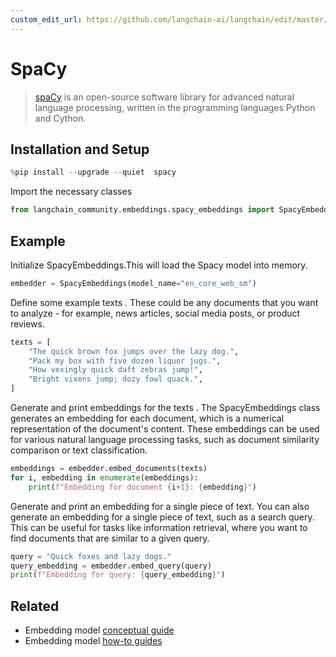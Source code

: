 ```yaml
---
custom_edit_url: https://github.com/langchain-ai/langchain/edit/master/docs/docs/integrations/text_embedding/spacy_embedding.ipynb
---
```

# SpaCy

>[spaCy](https://spacy.io/) is an open-source software library for advanced natural language processing, written in the programming languages Python and Cython.
 

## Installation and Setup


```python
%pip install --upgrade --quiet  spacy
```

Import the necessary classes


```python
from langchain_community.embeddings.spacy_embeddings import SpacyEmbeddings
```

## Example

Initialize SpacyEmbeddings.This will load the Spacy model into memory.


```python
embedder = SpacyEmbeddings(model_name="en_core_web_sm")
```

Define some example texts . These could be any documents that you want to analyze - for example, news articles, social media posts, or product reviews.


```python
texts = [
    "The quick brown fox jumps over the lazy dog.",
    "Pack my box with five dozen liquor jugs.",
    "How vexingly quick daft zebras jump!",
    "Bright vixens jump; dozy fowl quack.",
]
```

Generate and print embeddings for the texts . The SpacyEmbeddings class generates an embedding for each document, which is a numerical representation of the document's content. These embeddings can be used for various natural language processing tasks, such as document similarity comparison or text classification.


```python
embeddings = embedder.embed_documents(texts)
for i, embedding in enumerate(embeddings):
    print(f"Embedding for document {i+1}: {embedding}")
```

Generate and print an embedding for a single piece of text. You can also generate an embedding for a single piece of text, such as a search query. This can be useful for tasks like information retrieval, where you want to find documents that are similar to a given query.


```python
query = "Quick foxes and lazy dogs."
query_embedding = embedder.embed_query(query)
print(f"Embedding for query: {query_embedding}")
```


## Related

- Embedding model [conceptual guide](/docs/concepts/#embedding-models)
- Embedding model [how-to guides](/docs/how_to/#embedding-models)

